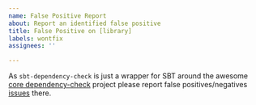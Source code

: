 ```yaml
---
name: False Positive Report
about: Report an identified false positive
title: False Positive on [library]
labels: wontfix
assignees: ''

---
```

As `sbt-dependency-check` is just a wrapper for SBT around the awesome [core dependency-check](https://github.com/jeremylong/DependencyCheck) 
project please report false positives/negatives [issues](https://github.com/jeremylong/DependencyCheck/issues) there.


